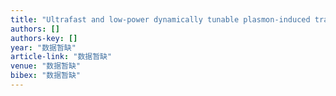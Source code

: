```yaml
---
title: "Ultrafast and low-power dynamically tunable plasmon-induced transparencies in compact aperture-coupled rectangular resonators"
authors: []
authors-key: []
year: "数据暂缺"
article-link: "数据暂缺"
venue: "数据暂缺"
bibex: "数据暂缺"
---
```

